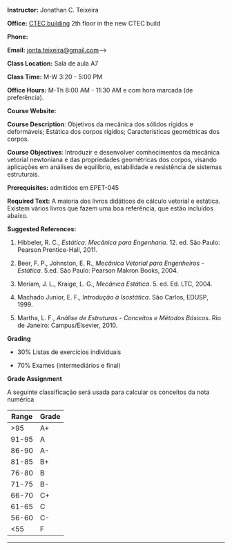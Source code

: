 <!--
.. title: EPET-023 Mecânica dos Sólidos 1
.. slug: epet-023-syllabus
.. date: 2022-08-21 19:32:09 UTC-03:00
.. tags: UFAL, Estática, Mecânica Geral 1, Mecânica dos Sólidos 1
.. description:
-->

**Instructor:** Jonathan C. Teixeira

**Office:** [CTEC building](https://ctec.ufal.br/) 2th floor in the new CTEC build

**Phone:**

**Email:** [jonta.teixeira@gmail.com](mailto:jonta.teixeira@gmail.com)-->

**Class Location:** Sala de aula A7

**Class Time:** M-W 3:20 - 5:00 PM

**Office Hours:** M-Th 8:00 AM - 11:30 AM e com hora marcada (de preferência).

**Course Website:**

**Course Description**: Objetivos da mecânica dos sólidos rígidos e deformáveis; Estática dos corpos rígidos; Caracteristicas geométricas dos corpos.

**Course Objectives**: Introduzir e desenvolver comhecimentos da mecânica vetorial newtoniana e das propriedades geométricas dos corpos, visando aplicações em análises de equilíbrio, estabilidade e resistência de sistemas estruturais.

**Prerequisites:** admitidos em EPET-045

**Required Text:** A maioria dos livros didáticos de cálculo vetorial e estática. Existem vários livros que fazem uma boa referência, que estão incluídos abaixo.

**Suggested References:**

1. Hibbeler, R. C., *Estática: Mecânica para Engenharia*. 12. ed. São Paulo: Pearson Prentice-Hall, 2011.

1. Beer, F. P., Johnston, E. R., *Mecânica Vetorial para Engenheiros - Estática*. 5.ed. São Paulo: Pearson Makron Books, 2004.
1. Meriam, J. L., Kraige, L. G., *Mecânica Estática*. 5. ed. Ed. LTC, 2004.

1. Machado Junior, E. F., *Introdução à Isostática*. São Carlos, EDUSP, 1999.

1. Martha, L. F., *Análise de Estruturas - Conceitos e Métodos Básicos*. Rio de Janeiro: Campus/Elsevier, 2010.


**Grading**

 * 30% Listas de exercícios individuais

 * 70% Exames (intermediários e final)


**Grade Assignment**

A seguinte classificação será usada para calcular os conceitos da nota numérica

|Range|Grade|
|-|-|
|>95| A+  |
|91-95| A  |
|86-90| A-  |
|81-85| B+  |
|76-80| B  |
|71-75| B-  |
|66-70| C+  |
|61-65| C  |
|56-60| C-  |
|<55| F  |

----------

<!--
## [Course materials]()

This page provides a listing, in reverse chronological order, of course materials that are associated to each scheduled lecture period. This may include PDFs of the final lecture notes, links to recorded lectures, and any other reference material.

-->
